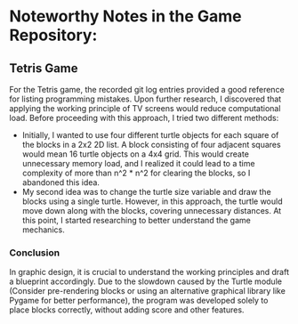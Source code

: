 # Noteworthy Notes in the Game Repository:

## Tetris Game

For the Tetris game, the recorded git log entries provided a good reference for listing programming mistakes. Upon further research, I discovered that applying the working principle of TV screens would reduce computational load. Before proceeding with this approach, I tried two different methods:

- Initially, I wanted to use four different turtle objects for each square of the blocks in a 2x2 2D list. A block consisting of four adjacent squares would mean 16 turtle objects on a 4x4 grid. This would create unnecessary memory load, and I realized it could lead to a time complexity of more than n^2 \* n^2 for clearing the blocks, so I abandoned this idea.
- My second idea was to change the turtle size variable and draw the blocks using a single turtle. However, in this approach, the turtle would move down along with the blocks, covering unnecessary distances. At this point, I started researching to better understand the game mechanics.

### Conclusion

In graphic design, it is crucial to understand the working principles and draft a blueprint accordingly. Due to the slowdown caused by the Turtle module (Consider pre-rendering blocks or using an alternative graphical library like Pygame for better performance), the program was developed solely to place blocks correctly, without adding score and other features.
